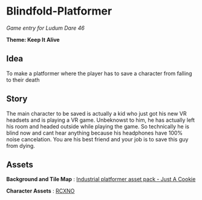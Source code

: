 # Blindfold-Platformer

*Game entry for Ludum Dare 46*

**Theme: Keep It Alive**

## Idea

To make a platformer where the player has to save a character from falling to their death

## Story

The main character to be saved is actually a kid who just got his new VR headsets and is playing a VR game. Unbeknowst to him, he has actually left his room and headed outside while playing the game. So technically he is blind now and cant hear anything because his headphones have 100% noise cancelation. You are his best friend and your job is to save this guy from dying.

## Assets

**Background and Tile Map** : [Industrial platformer asset pack - Just A Cookie](https://just-a-cookie.itch.io/idnustrial-platformer-asset-pack)

**Character Assets** : [RCXNO](https://rcxno.itch.io/pixel-character-animations-and-more)
